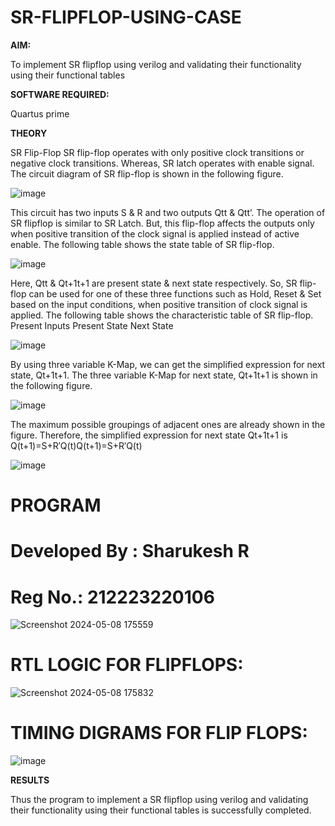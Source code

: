 # SR-FLIPFLOP-USING-CASE

**AIM:**

To implement  SR flipflop using verilog and validating their functionality using their functional tables

**SOFTWARE REQUIRED:**

Quartus prime

**THEORY**

SR Flip-Flop SR flip-flop operates with only positive clock transitions or negative clock transitions. Whereas, SR latch operates with enable signal. The circuit diagram of SR flip-flop is shown in the following figure.

![image](https://github.com/naavaneetha/SR-FLIPFLOP-USING-CASE/assets/154305477/0f710028-ad52-4d3e-9276-8714cf023a25)

 
This circuit has two inputs S & R and two outputs Qtt & Qtt’. The operation of SR flipflop is similar to SR Latch. But, this flip-flop affects the outputs only when positive transition of the clock signal is applied instead of active enable. The following table shows the state table of SR flip-flop.

![image](https://github.com/naavaneetha/SR-FLIPFLOP-USING-CASE/assets/154305477/dabfc4f4-87e3-4cbc-9472-f89ee1b5ed30)

 
Here, Qtt & Qt+1t+1 are present state & next state respectively. So, SR flip-flop can be used for one of these three functions such as Hold, Reset & Set based on the input conditions, when positive transition of clock signal is applied. The following table shows the characteristic table of SR flip-flop. Present Inputs Present State Next State

![image](https://github.com/naavaneetha/SR-FLIPFLOP-USING-CASE/assets/154305477/dd90d16c-aec5-4290-a586-e2346b1e9eb5)

 
By using three variable K-Map, we can get the simplified expression for next state, Qt+1t+1. The three variable K-Map for next state, Qt+1t+1 is shown in the following figure.

![image](https://github.com/naavaneetha/SR-FLIPFLOP-USING-CASE/assets/154305477/473efad6-d70b-4ca7-aeb7-898bbfca319f)

 
The maximum possible groupings of adjacent ones are already shown in the figure. Therefore, the simplified expression for next state Qt+1t+1 is Q(t+1)=S+R′Q(t)Q(t+1)=S+R′Q(t)

![image](https://github.com/Kirubanithi-123/SR-FLIPFLOP-USING-CASE/assets/151388581/6df52181-a9f8-421b-898a-3f6eece38d4f)


# PROGRAM

# Developed By : Sharukesh R
# Reg No.: 212223220106
![Screenshot 2024-05-08 175559](https://github.com/Kirubanithi-123/SR-FLIPFLOP-USING-CASE/assets/151388581/08523d8a-81d7-4efd-a49f-a4bb748627fc)


# RTL LOGIC FOR FLIPFLOPS:

![Screenshot 2024-05-08 175832](https://github.com/Kirubanithi-123/SR-FLIPFLOP-USING-CASE/assets/151388581/a883b869-8a6e-4373-899a-cda2cb790297)


# TIMING DIGRAMS FOR FLIP FLOPS:
![image](https://github.com/Kirubanithi-123/SR-FLIPFLOP-USING-CASE/assets/151388581/04f1380a-bbf4-474b-8161-fda5418b1b31)



**RESULTS**

Thus the program to implement a SR flipflop using verilog and validating their functionality using their functional tables is successfully completed.
